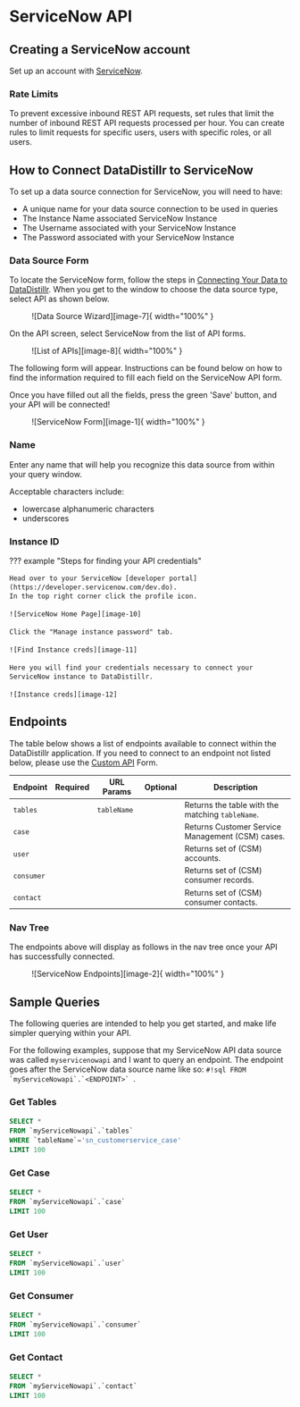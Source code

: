 # ServiceNow API

## Creating a ServiceNow account
Set up an account with [ServiceNow](https://www.servicenow.com/).


### Rate Limits
To prevent excessive inbound REST API requests, set rules that limit the number of inbound REST API requests processed per hour. 
You can create rules to limit requests for specific users, users with specific roles, or all users.

## How to Connect DataDistillr to ServiceNow
To set up a data source connection for ServiceNow, you will need to have:

- A unique name for your data source connection to be used in queries
- The Instance Name associated ServiceNow Instance
- The Username associated with your ServiceNow Instance
- The Password associated with your ServiceNow Instance

### Data Source Form
To locate the ServiceNow form, follow the steps in [Connecting Your Data to DataDistillr](../../). When you get to the window to choose the data source type, select API as shown below.

<figure markdown>
  ![Data Source Wizard][image-7]{ width="100%" }
</figure>



On the API screen, select ServiceNow from the list of API forms.

<figure markdown>
  ![List of APIs][image-8]{ width="100%" }
</figure>



The following form will appear. Instructions can be found below on how to find the information required to fill each field on the ServiceNow API form.

Once you have filled out all the fields, press the green 'Save' button, and your API will be connected!

<figure markdown>
  ![ServiceNow Form][image-1]{ width="100%" }
</figure>


### Name
Enter any name that will help you recognize this data source from within your query window.

Acceptable characters include:

- lowercase alphanumeric characters
- underscores

### Instance ID


??? example "Steps for finding your API credentials"

    Head over to your ServiceNow [developer portal](https://developer.servicenow.com/dev.do).
    In the top right corner click the profile icon.
    
    ![ServiceNow Home Page][image-10]
    
    Click the "Manage instance password" tab.
    
    ![Find Instance creds][image-11]
    
    Here you will find your credentials necessary to connect your ServiceNow instance to DataDistillr.
    
    ![Instance creds][image-12]


## Endpoints
The table below shows a list of endpoints available to connect within the DataDistillr application. If you need to connect to an endpoint not listed below, please use the [Custom API](custom-apis.md) Form.

| Endpoint   | Required | URL Params  | Optional | Description                                      |
|------------|----------|-------------|----------|--------------------------------------------------|
| `tables`   |          | `tableName` |          | Returns the table with the matching `tableName`. |
| `case`     |          |             |          | Returns Customer Service Management (CSM) cases. |
| `user`     |          |             |          | Returns set of (CSM) accounts.                   |
| `consumer` |          |             |          | Returns set of (CSM) consumer records.           |
| `contact`  |          |             |          | Returns set of (CSM) consumer contacts.          |



### Nav Tree
The endpoints above will display as follows in the nav tree once your API has successfully connected.

<figure markdown>
  ![ServiceNow Endpoints][image-2]{ width="100%" }
</figure>


## Sample Queries
The following queries are intended to help you get started, and make life simpler querying within your API.

For the following examples, suppose that my ServiceNow API data source was called `myservicenowapi` and I want to query an endpoint. The endpoint goes after the ServiceNow data source name like so: ``#!sql FROM `myServiceNowapi`.`<ENDPOINT>` ``.

### Get Tables

```sql title="Get Tables endpoint"
SELECT *
FROM `myServiceNowapi`.`tables`
WHERE `tableName`='sn_customerservice_case'
LIMIT 100
```

### Get Case

```sql title="Get Case endpoint"
SELECT *
FROM `myServiceNowapi`.`case`
LIMIT 100
```

### Get User

```sql title="Get User endpoint"
SELECT *
FROM `myServiceNowapi`.`user`
LIMIT 100
```

### Get Consumer

```sql title="Get Consumer endpoint"
SELECT *
FROM `myServiceNowapi`.`consumer`
LIMIT 100
```

### Get Contact

```sql title="Get Contact endpoint"
SELECT *
FROM `myServiceNowapi`.`contact`
LIMIT 100
```

[image-1]: ../../img/api/servicenow/servicenow-form.png
[image-2]: ../../img/api/servicenow/servicenow-navtree.png
[image-3]: ../../img/api/ServiceNow/ServiceNow-atlassian-organization.png
[image-4]: ../../img/api/ServiceNow/ServiceNow-find-email.png
[image-5]: ../../img/api/ServiceNow/ServiceNow-manage-api-tokens.png
[image-6]: ../../img/api/ServiceNow/ServiceNow-create-new-api-token.png
[image-7]: ../../img/api/add-api.png
[image-8]: ../../img/api/servicenow/select-servicenow-api.png
[image-9]: ../../img/api/ServiceNow/ServiceNow-create-api-token.png
[image-10]: ../../img/api/servicenow/servicenow-homepage.png
[image-11]: ../../img/api/servicenow/servicenow-get-creds.png
[image-12]: ../../img/api/servicenow/servicenow-creds.png